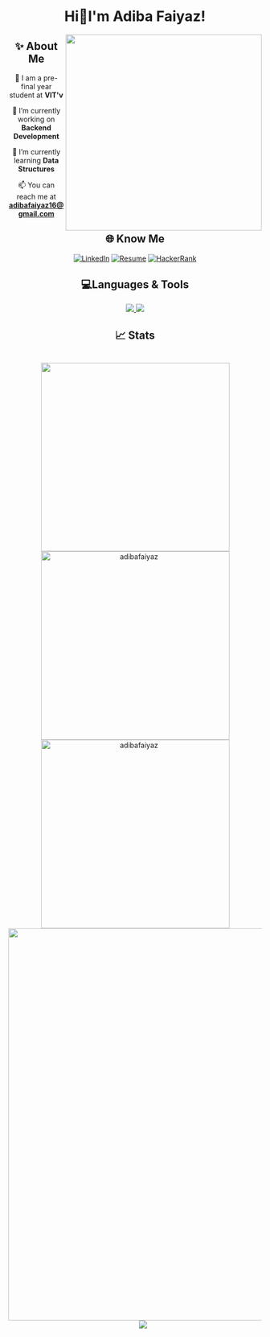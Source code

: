 <h1 align="center" color=FFF>
<!--   <a href="https://git.io/typing-svg"> -->
  Hi👋I'm Adiba Faiyaz!
   <!-- <img src="https://readme-typing-svg.demolab.com/?font=Lobster&size=32&center=true&vCenter=true&width=500&height=70&color=FFF&lines=Hi👋I'm Adiba Faiyaz!" /> -->
  </h1>
  <!--<img align="right"  width="400" src="https://mir-s3-cdn-cf.behance.net/project_modules/disp/601014116770475.6068beff4640a.gif" /> -->
  <!--<img align="right"  width="400" src="https://media.tenor.com/kjXMU4dl8lAAAAAC/hello-world.gif" /> -->
   <img align="right"  width="390" src="https://media.istockphoto.com/id/1351302380/vector/digital-freelancer-woman-developer-launching-digital-product.jpg?s=612x612&w=0&k=20&c=-wioZHfoXGhnUfcF4269drPyv6PZBHXAfCj3NOXmKsk=" /> 
    <!-- <img align="right" height="300" src="https://e0.pxfuel.com/wallpapers/609/188/desktop-wallpaper-fastest-data-data-visualization.jpg">  -->
<h2 align="center"> ✨ About Me</h2>
<div align="center">

📝 I am a pre-final year student at **VIT'v**

🔭 I’m currently working on **Backend Development**

🌱 I’m currently learning **Data Structures**

📫 You can reach me at **adibafaiyaz16@gmail.com**
</div>
  </div>

  <div align="center">
    <h2>🌐 Know Me</h2>
    <div align = "center">
<!--       ## 🌐 Accounts: -->

[![LinkedIn](https://img.shields.io/badge/LinkedIn-0A66C2.svg?style=for-the-badge&logo=LinkedIn&logoColor=white)](https://www.linkedin.com/in/adiba-faiyaz-623b87294/) 
[![Resume](https://img.shields.io/badge/Resume-478056?style=for-the-badge&logo=Google%20Drive&logoColor=white)](https://drive.google.com/file/d/1tjUDD-DNEXD6v0gr9T_TJAuiL0yfaXHi/view?usp=sharing)
[![HackerRank](https://img.shields.io/badge/HackerRank-222d3d?style=for-the-badge&logo=HackerRank&logoColor=white)](https://www.hackerrank.com/profile/adiba_faiyaz2021)
<!--[![Instagram](https://img.shields.io/static/v1?style=for-the-badge&message=Instagram&color=c42abb&logo=Instagram&logoColor=white&label=)](https://instagram.com/_adibafaiyaz_?igshid=OGQ5ZDc2ODk2ZA==) 
[![Discord](https://img.shields.io/static/v1?style=for-the-badge&message=Discord&color=5562ea&logo=Discord&logoColor=white&label=)](https://discord.com/channels/@me) --> 
</div>
</div>
  
<h2 align="center" color=FFF>💻Languages & Tools </h2>
<!-- <p align="center"><a href="https://getbootstrap.com/" title="Bootstrap"><img src="https://github.com/get-icon/geticon/raw/master/icons/bootstrap.svg" alt="Bootstrap" width="40px" height="40px"></a>
  <a href="https://www.figma.com/downloads/" title="Figma"><img src="https://github.com/get-icon/geticon/raw/master/icons/figma.svg" alt="Figma" width="40px" height="40px"></a> 
  <a href="https://reactjs.org/" title="React"><img src="https://github.com/get-icon/geticon/raw/master/icons/react.svg" alt="React" width="40px" height="40px"></a> 
  <a href="https://www.mongodb.com/" target="_blank" rel="noreferrer"> <img src="https://raw.githubusercontent.com/devicons/devicon/master/icons/mongodb/mongodb-original-wordmark.svg" alt="mongodb" width="40" height="40"/> </a><a href="https://vscode.com/" title="vscode"><img src="https://user-images.githubusercontent.com/25181517/192108891-d86b6220-e232-423a-bf5f-90903e6887c3.png" alt="vscode" width="40px" height="40px"></a>
  <a href="https://www.cprogramming.com/" target="_blank" rel="noreferrer"> <img src="https://raw.githubusercontent.com/devicons/devicon/master/icons/c/c-original.svg" alt="c" width="40" height="40"/> </a>
  <a href="https://www.python.org" target="_blank" rel="noreferrer"> <img src="https://raw.githubusercontent.com/devicons/devicon/master/icons/python/python-original.svg" alt="python" width="40" height="40"/> </a>
  <a href="https://nodejs.org" target="_blank" rel="noreferrer"> <img src="https://raw.githubusercontent.com/devicons/devicon/master/icons/nodejs/nodejs-original-wordmark.svg" alt="nodejs" width="40" height="40"/> </a> 
  <a href="https://www.w3schools.com/cpp/" target="_blank" rel="noreferrer"> <img src="https://raw.githubusercontent.com/devicons/devicon/master/icons/cplusplus/cplusplus-original.svg" alt="cplusplus" width="40" height="40"/> </a>
  <a href="https://www.w3schools.com/css/" target="_blank" rel="noreferrer"> <img src="https://raw.githubusercontent.com/devicons/devicon/master/icons/css3/css3-original-wordmark.svg" alt="css3" width="40" height="40"/> </a>
  <a href="https://www.w3.org/html/" target="_blank" rel="noreferrer"> <img src="https://raw.githubusercontent.com/devicons/devicon/master/icons/html5/html5-original-wordmark.svg" alt="html5" width="40" height="40"/> </a>
  <a href="https://tailwindcss.com/" target="_blank" rel="noreferrer"> <img src="https://www.vectorlogo.zone/logos/tailwindcss/tailwindcss-icon.svg" alt="tailwind" width="40" height="40"/> </a>
  <a href="https://vitejs.dev" target="_blank" rel="noreferrer"> <img src="https://github-production-user-asset-6210df.s3.amazonaws.com/62091613/261395532-b40892ef-efb8-4b0e-a6b5-d1cfc2f3fc35.png" alt="vite" width="40" height="40"/> </a>
  <a href="https://developer.mozilla.org/en-US/docs/Web/JavaScript" target="_blank" rel="noreferrer"> <img src="https://raw.githubusercontent.com/devicons/devicon/master/icons/javascript/javascript-original.svg" alt="javascript" width="40" height="40"/> </a>
</p> -->
<p align="center">
  <a href="https://skillicons.dev">
    <img src="https://skillicons.dev/icons?i=bootstrap,tailwind,css,html,js,figma,mongodb,expressjs,react,nodejs,vite,python,c,cpp,vscode" />
    <img src="https://skillicons.dev/icons?i=r,gcp,replit,vercel,github,git,mysql,matlab,materialui" />
<!--     <img src="https://skillicons.dev/icons?i=vscode,r,gcp,vercel,github,git" /> -->
  </a>
</p>

<h2 align="center" color=FFF>📈 Stats </h2>
<br>
<div align="center">
  
  <img width=375  src="https://github-readme-stats.vercel.app/api/top-langs/?username=AdibaFaiyaz&bg_color=0d1117&hide_border=true&title_color=fff&show_icons=true&theme=highcontrast&layout=compact"/>

<img width=375  src="https://github-readme-stats.vercel.app/api?username=AdibaFaiyaz&show_icons=true&locale=en&bg_color=0d1117&hide_border=true&title_color=fff&show_icons=true&theme=highcontrast" alt="adibafaiyaz" />


<img  width=375 src="https://github-readme-streak-stats.herokuapp.com/?user=AdibaFaiyaz&hide_border=true&title_color=fff&show_icons=true&theme=github-dark-blue&bg_color=0d1117" alt="adibafaiyaz" />

<img  width=780 src="http://github-profile-summary-cards.vercel.app/api/cards/profile-details?username=AdibaFaiyaz&theme=transparent&title_color=fff"/>

<!--- <img  width=1100 src="https://github-readme-activity-graph.vercel.app/graph?username=AdibaFaiyaz&bg_color=0d1117&color=58c6e5&line=58c6e5&point=ffffff&area=true&hide_border=true"/> --->

<div align='center'>&nbsp;&nbsp;
  &nbsp;&nbsp;&nbsp;&nbsp;&nbsp;<img src="https://github-profile-trophy.vercel.app/?username=AdibaFaiyaz&title=Commits,Repositories,Stars,Followers,Issues,PullRequest,Experience,Reviews&theme=darkhub"/>
</div>

  


<!--- <img  width=365 src="http://github-profile-summary-cards.vercel.app/api/cards/repos-per-language?username=AdibaFaiyaz&theme=transparent&exclude=exclude"/> ---> 
<!---<img src="http://github-profile-summary-cards.vercel.app/api/cards/most-commit-language?username=AdibaFaiyaz&theme=transparent&exclude=exclude"/> ---> 
<!---<img src="http://github-profile-summary-cards.vercel.app/api/cards/productive-time?username=AdibaFaiyaz&theme=transparent&utcOffset=utcOffset"/>---> 

<!--- <img src="https://github-readme-stats-git-addprogressrankicon-rickstaa.vercel.app/api?username=AdibaFaiyaz&rank_icon=progress" /> ---> 

<!---  <img width=500  src="https://github-contributor-stats.vercel.app/api?username=AdibaFaiyaz&bg_color=0d1117&hide_border=true&title_color=fff&show_icons=true&theme=highcontrast&limit=5&combine_all_yearly_contributions=true" alt="adibafaiyaz" /> 

<!--- ![](https://github-contributor-stats.vercel.app/api?username=AdibaFaiyaz&limit=5&theme=dark&combine_all_yearly_contributions=true) --->


<!--- <img  src="https://github-readme-activity-graph.vercel.app/graph?username=AdibaFaiyaz&bg_color=0d1117&color=ea89f0&line=fd8aff&point=ffffff&area=true&hide_border=true"/> pink --->

<!---<img  src="https://github-readme-activity-graph.vercel.app/graph?username=AdibaFaiyaz&bg_color=0d1117&color=ffffff&line=26a641&point=ffffff&area=true&hide_border=true"/> green--->

 
<!--<img src="https://github-profile-trophy.vercel.app/?username=AdibaFaiyaz&theme=highcontrast"/>--->

<!--- <img src="https://readme-jokes.vercel.app/api"/> --->
</div>








<!---
AdibaFaiyaz/AdibaFaiyaz is a ✨ special ✨ repository because its `README.md` (this file) appears on your GitHub profile.
You can click the Preview link to take a look at your changes.
--->
